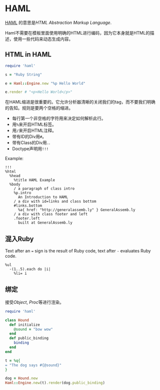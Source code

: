HAML
====

[HAML](http://haml-lang.com) 的意思是*HTML Abstraction Markup Language*.

Haml不需要在模板里面使用明确的HTML进行编码，因为它本身就是HTML的描述，使用一些代码来动态生成内容。

HTML in HAML
------------

``` ruby
require 'haml'

s = "Ruby String"

e = Haml::Engine.new "%p Hello World"

e.render # "<p>Hello World</p>"
```

在HAML缩进是很重要的。它允许分析器清晰的关闭我们的tag，而不要我们明确的告知。规则是要两个空格的缩进。

* 每行第一个非空格的字符用来决定如何解析此行。
* 用`%`来开启HTML标签。
* 用`/`来开启HTML注释。
* 带有ID的Div用`#`。
* 带有Class的Div用`.`.
* Doctype声明用`!!!`

Example:

``` haml
!!!
%html
  %head
    %title HAML Example
  %body
    / a paragraph of class intro        
    %p.intro
      An Introduction to HAML          
    / a div with id=links and class bottom
    #links.bottom
      %a{ href: "http://generalassemb.ly" } GeneralAssemb.ly
    / a div with class footer and left
    .footer.left
      built at GeneralAssemb.ly
```

混入Ruby
----------------

Text after an `=` sign is the result of Ruby code, text after `-` evaluates Ruby code.

``` haml
%ul
  -(1..5).each do |i|
    %li= i
```

绑定
-------

接受*Object*, *Proc*等进行渲染。

``` ruby
require 'haml'

class Hound
  def initialize
    @sound = "bow wow"
  end
  def public_binding
    binding
  end
end

t = %q{
= "The dog says #{@sound}"
}

dog = Hound.new
Haml::Engine.new(t).render(dog.public_binding)
```

